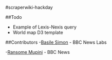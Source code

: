 #scraperwiki-hackday

##Todo
- Example of Lexis-Nexis query
- World map D3 template

##Contributors
-[Basile Simon](https://twitter.com/basilesimon) - BBC News Labs

-[Ransome Mupini](https://twitter.com/mupini) - BBC News

